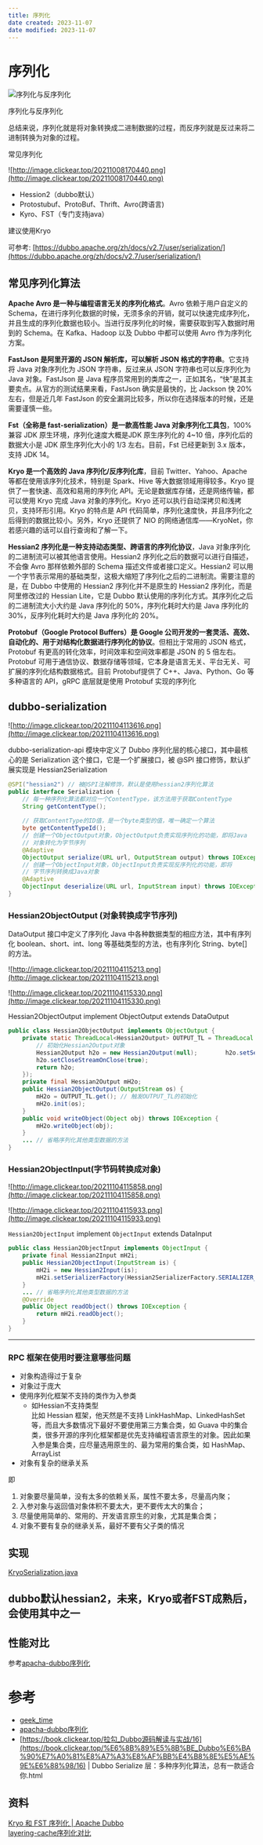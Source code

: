 ```yaml
---
title: 序列化
date created: 2023-11-07
date modified: 2023-11-07
---
```


# 序列化

![序列化与反序列化](http://image.clickear.top/20211008170235.png)

序列化与反序列化

总结来说，序列化就是将对象转换成二进制数据的过程，而反序列就是反过来将二进制转换为对象的过程。

常见序列化

![http://image.clickear.top/20211008170440.png](http://image.clickear.top/20211008170440.png)

- Hession2（dubbo默认）
- Protostubuf、ProtoBuf、Thrift、Avro(跨语言)
- Kyro、FST（专门支持java）

建议使用Kryo

可参考: [https://dubbo.apache.org/zh/docs/v2.7/user/serialization/](https://dubbo.apache.org/zh/docs/v2.7/user/serialization/)

## 常见序列化算法

**Apache Avro 是一种与编程语言无关的序列化格式**。Avro 依赖于用户自定义的 Schema，在进行序列化数据的时候，无须多余的开销，就可以快速完成序列化，并且生成的序列化数据也较小。当进行反序列化的时候，需要获取到写入数据时用到的 Schema。在 Kafka、Hadoop 以及 Dubbo 中都可以使用 Avro 作为序列化方案。

**FastJson 是阿里开源的 JSON 解析库，可以解析 JSON 格式的字符串**。它支持将 Java 对象序列化为 JSON 字符串，反过来从 JSON 字符串也可以反序列化为 Java 对象。FastJson 是 Java 程序员常用到的类库之一，正如其名，“快”是其主要卖点。从官方的测试结果来看，FastJson 确实是最快的，比 Jackson 快 20% 左右，但是近几年 FastJson 的安全漏洞比较多，所以你在选择版本的时候，还是需要谨慎一些。

**Fst（全称是 fast-serialization）是一款高性能 Java 对象序列化工具包**，100% 兼容 JDK 原生环境，序列化速度大概是JDK 原生序列化的 4~10 倍，序列化后的数据大小是 JDK 原生序列化大小的 1/3 左右。目前，Fst 已经更新到 3.x 版本，支持 JDK 14。

**Kryo 是一个高效的 Java 序列化/反序列化库**，目前 Twitter、Yahoo、Apache 等都在使用该序列化技术，特别是 Spark、Hive 等大数据领域用得较多。Kryo 提供了一套快速、高效和易用的序列化 API。无论是数据库存储，还是网络传输，都可以使用 Kryo 完成 Java 对象的序列化。Kryo 还可以执行自动深拷贝和浅拷贝，支持环形引用。Kryo 的特点是 API 代码简单，序列化速度快，并且序列化之后得到的数据比较小。另外，Kryo 还提供了 NIO 的网络通信库——KryoNet，你若感兴趣的话可以自行查询和了解一下。

**Hessian2 序列化是一种支持动态类型、跨语言的序列化协议**，Java 对象序列化的二进制流可以被其他语言使用。Hessian2 序列化之后的数据可以进行自描述，不会像 Avro 那样依赖外部的 Schema 描述文件或者接口定义。Hessian2 可以用一个字节表示常用的基础类型，这极大缩短了序列化之后的二进制流。需要注意的是，在 Dubbo 中使用的 Hessian2 序列化并不是原生的 Hessian2 序列化，而是阿里修改过的 Hessian Lite，它是 Dubbo 默认使用的序列化方式。其序列化之后的二进制流大小大约是 Java 序列化的 50%，序列化耗时大约是 Java 序列化的 30%，反序列化耗时大约是 Java 序列化的 20%。

**Protobuf（Google Protocol Buffers）是 Google 公司开发的一套灵活、高效、自动化的、用于对结构化数据进行序列化的协议**。但相比于常用的 JSON 格式，Protobuf 有更高的转化效率，时间效率和空间效率都是 JSON 的 5 倍左右。Protobuf 可用于通信协议、数据存储等领域，它本身是语言无关、平台无关、可扩展的序列化结构数据格式。目前 Protobuf提供了 C++、Java、Python、Go 等多种语言的 API，gRPC 底层就是使用 Protobuf 实现的序列化

## dubbo-serialization

![http://image.clickear.top/20211104113616.png](http://image.clickear.top/20211104113616.png)

dubbo-serialization-api 模块中定义了 Dubbo 序列化层的核心接口，其中最核心的是 Serialization 这个接口，它是一个扩展接口，被 @SPI 接口修饰，默认扩展实现是 Hessian2Serialization

```java
@SPI("hessian2") // 被@SPI注解修饰，默认是使用hessian2序列化算法
public interface Serialization {
    // 每一种序列化算法都对应一个ContentType，该方法用于获取ContentType
    String getContentType();
    
    // 获取ContentType的ID值，是一个byte类型的值，唯一确定一个算法
    byte getContentTypeId();
    // 创建一个ObjectOutput对象，ObjectOutput负责实现序列化的功能，即将Java
    // 对象转化为字节序列
    @Adaptive
    ObjectOutput serialize(URL url, OutputStream output) throws IOException;
    // 创建一个ObjectInput对象，ObjectInput负责实现反序列化的功能，即将
    // 字节序列转换成Java对象
    @Adaptive
    ObjectInput deserialize(URL url, InputStream input) throws IOException;
}
```

### Hessian2ObjectOutput (对象转换成字节序列)

DataOutput 接口中定义了序列化 Java 中各种数据类型的相应方法，其中有序列化 boolean、short、int、long 等基础类型的方法，也有序列化 String、byte[] 的方法。

![http://image.clickear.top/20211104115213.png](http://image.clickear.top/20211104115213.png)

![http://image.clickear.top/20211104115330.png](http://image.clickear.top/20211104115330.png)

Hessian2ObjectOutput implement ObjectOutput extends DataOutput

```java
public class Hessian2ObjectOutput implements ObjectOutput {
    private static ThreadLocal<Hessian2Output> OUTPUT_TL = ThreadLocal.withInitial(() -> {
        // 初始化Hessian2Output对象
        Hessian2Output h2o = new Hessian2Output(null);        h2o.setSerializerFactory(Hessian2SerializerFactory.SERIALIZER_FACTORY);
        h2o.setCloseStreamOnClose(true);
        return h2o;
    });
    private final Hessian2Output mH2o;
    public Hessian2ObjectOutput(OutputStream os) {
        mH2o = OUTPUT_TL.get(); // 触发OUTPUT_TL的初始化
        mH2o.init(os);
    }
    public void writeObject(Object obj) throws IOException {
        mH2o.writeObject(obj);
    }
    ... // 省略序列化其他类型数据的方法
}
```

### Hessian2ObjectInput(字节码转换成对象)

![http://image.clickear.top/20211104115858.png](http://image.clickear.top/20211104115858.png)

![http://image.clickear.top/20211104115933.png](http://image.clickear.top/20211104115933.png)

`Hessian2ObjectInput` implement `ObjectInput` extends DataInput

```java
public class Hessian2ObjectInput implements ObjectInput {
    private final Hessian2Input mH2i;
    public Hessian2ObjectInput(InputStream is) {
        mH2i = new Hessian2Input(is);
        mH2i.setSerializerFactory(Hessian2SerializerFactory.SERIALIZER_FACTORY);
    }
    ... // 省略序列化其他类型数据的方法
    @Override
    public Object readObject() throws IOException {
        return mH2i.readObject();
    }
}
```

---

### RPC 框架在使用时要注意哪些问题

- 对象构造得过于复杂
- 对象过于庞大
- 使用序列化框架不支持的类作为入参类
    - 如Hessian不支持类型  
        比如 Hessian 框架，他天然是不支持 LinkHashMap、LinkedHashSet 等，而且大多数情况下最好不要使用第三方集合类，如 Guava 中的集合类，很多开源的序列化框架都是优先支持编程语言原生的对象。因此如果入参是集合类，应尽量选用原生的、最为常用的集合类，如 HashMap、ArrayList
- 对象有复杂的继承关系

即

1. 对象要尽量简单，没有太多的依赖关系，属性不要太多，尽量高内聚；
2. 入参对象与返回值对象体积不要太大，更不要传太大的集合；
3. 尽量使用简单的、常用的、开发语言原生的对象，尤其是集合类；
4. 对象不要有复杂的继承关系，最好不要有父子类的情况

## 实现

[KryoSerialization.java](https://github.com/dempeZheng/forest/blob/2f6cd1f6a72a541bf7c6440a91713a33895be2ff/forest-common/src/main/java/com/zhizus/forest/common/codec/serialize/KryoSerialization.java)

## dubbo默认hessian2，未来，Kryo或者FST成熟后，会使用其中之一

## 性能对比

参考[apacha-dubbo序列化](https://dubbo.apache.org/zh/docs/v2.7/user/serialization/)

# 参考

- [geek_time](https://book.clickear.top/115-RPC%E5%AE%9E%E6%88%98%E4%B8%8E%E6%A0%B8%E5%BF%83%E5%8E%9F%E7%90%86/01%E4%B8%A8%E5%9F%BA%E7%A1%80%E7%AF%87)
- [apacha-dubbo序列化](https://dubbo.apache.org/zh/docs/v2.7/user/serialization/)
- [](https://book.clickear.top/%E6%8B%89%E5%8B%BE_Dubbo%E6%BA%90%E7%A0%81%E8%A7%A3%E8%AF%BB%E4%B8%8E%E5%AE%9E%E6%88%98/16%20%7C%20Dubbo%20Serialize%20%E5%B1%82%EF%BC%9A%E5%A4%9A%E7%A7%8D%E5%BA%8F%E5%88%97%E5%8C%96%E7%AE%97%E6%B3%95%EF%BC%8C%E6%80%BB%E6%9C%89%E4%B8%80%E6%AC%BE%E9%80%82%E5%90%88%E4%BD%A0.html)[https://book.clickear.top/拉勾_Dubbo源码解读与实战/16](https://book.clickear.top/%E6%8B%89%E5%8B%BE_Dubbo%E6%BA%90%E7%A0%81%E8%A7%A3%E8%AF%BB%E4%B8%8E%E5%AE%9E%E6%88%98/16) | Dubbo Serialize 层：多种序列化算法，总有一款适合你.html

## 资料

[Kryo 和 FST 序列化 | Apache Dubbo](https://cn.dubbo.apache.org/zh-cn/docsv2.7/user/serialization/)  
[layering-cache序列化对比](https://github.com/xiaolyuh/layering-cache/wiki/Redis%E5%BA%8F%E5%88%97%E5%8C%96%E6%96%B9%E5%BC%8F%E5%AF%B9%E6%AF%94)
